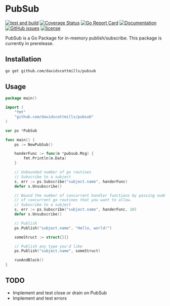 # PubSub
[![test and build](https://github.com/davidscottmills/pubsub/workflows/test%20and%20build/badge.svg)](https://github.com/davidscottmills/pubsub/actions?query=workflow%3A%22test+and+build%22)
[![Coverage Status](https://coveralls.io/repos/github/davidscottmills/pubsub/badge.svg)](https://coveralls.io/github/davidscottmills/pubsub)
[![Go Report Card](https://goreportcard.com/badge/github.com/davidscottmills/pubsub)](https://goreportcard.com/report/github.com/davidscottmills/pubsub)
[![Documentation](https://godoc.org/github.com/davidscottmills/pubsub?status.svg)](http://godoc.org/github.com/davidscottmills/pubsub)
[![GitHub issues](https://img.shields.io/github/issues/davidscottmills/pubsub.svg)](https://github.com/davidscottmills/pubsub/issues)
[![license](https://img.shields.io/github/license/davidscottmills/pubsub.svg?maxAge=2592000)](https://github.com/davidscottmills/pubsub/LICENSE.md)

PubSub is a Go Package for in-memory publish/subscribe.
This package is currently in prerelease.

## Installation

```bash
go get github.com/davidscottmills/pubsub
```

## Usage

```go
package main()

import (
    "fmt"
    "github.com/davidscottmills/pubsub"
)

var ps *PubSub

func main() {
    ps := NewPubSub()

    handerFunc := func(m *pubsub.Msg) {
        fmt.Println(m.Data)
    }

    // Unbounded number of go routines
    // Subscribe to a subject
    s, err := ps.Subscribe("subject.name", handerFunc)
    defer s.Unsubscribe()

    // Bound the number of concurrent handler functions by passing number
    // of concurrent go routines that you want to allow.
    // Subscribe to a subject
    s, err := ps.Subscribe("subject.name", handerFunc, 10)
    defer s.Unsubscribe()

    // Publish
    ps.Publish("subject.name", "Hello, world!")

    someStruct := struct{}{}

    // Publish any type you'd like
    ps.Publish("subject.name", someStruct)

    runAndBlock()
}
```

## TODO
- Implement and test close or drain on PubSub
- Implement and test errors
